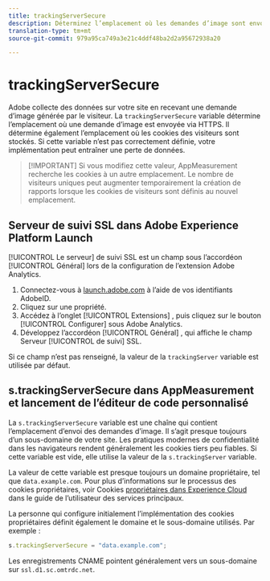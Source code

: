 ```yaml
---
title: trackingServerSecure
description: Déterminez l’emplacement où les demandes d’image sont envoyées sur les pages HTTPS.
translation-type: tm+mt
source-git-commit: 979a95ca749a3e21c4ddf48ba2d2a95672938a20

---
```



# trackingServerSecure

Adobe collecte des données sur votre site en recevant une demande d’image générée par le visiteur. La `trackingServerSecure` variable détermine l’emplacement où une demande d’image est envoyée via HTTPS. Il détermine également l’emplacement où les cookies des visiteurs sont stockés. Si cette variable n’est pas correctement définie, votre implémentation peut entraîner une perte de données.

> [!IMPORTANT] Si vous modifiez cette valeur, AppMeasurement recherche les cookies à un autre emplacement. Le nombre de visiteurs uniques peut augmenter temporairement la création de rapports lorsque les cookies de visiteurs sont définis au nouvel emplacement.

## Serveur de suivi SSL dans Adobe Experience Platform Launch

[!UICONTROL Le serveur] de suivi SSL est un champ sous l’accordéon [!UICONTROL Général] lors de la configuration de l’extension Adobe Analytics.

1. Connectez-vous à [launch.adobe.com](https://launch.adobe.com) à l’aide de vos identifiants AdobeID.
2. Cliquez sur une propriété.
3. Accédez à l’onglet [!UICONTROL Extensions] , puis cliquez sur le bouton [!UICONTROL Configurer] sous Adobe Analytics.
4. Développez l’accordéon [!UICONTROL Général] , qui affiche le champ Serveur [!UICONTROL de suivi] SSL.

Si ce champ n’est pas renseigné, la valeur de la `trackingServer` variable est utilisée par défaut.

## s.trackingServerSecure dans AppMeasurement et lancement de l’éditeur de code personnalisé

La `s.trackingServerSecure` variable est une chaîne qui contient l’emplacement d’envoi des demandes d’image. Il s’agit presque toujours d’un sous-domaine de votre site. Les pratiques modernes de confidentialité dans les navigateurs rendent généralement les cookies tiers peu fiables. Si cette variable est vide, elle utilise la valeur de la `s.trackingServer` variable.

La valeur de cette variable est presque toujours un domaine propriétaire, tel que `data.example.com`. Pour plus d’informations sur le processus des cookies propriétaires, voir Cookies [propriétaires dans Experience Cloud](https://docs.adobe.com/content/help/en/core-services/interface/ec-cookies/cookies-first-party.html) dans le guide de l’utilisateur des services principaux.

La personne qui configure initialement l’implémentation des cookies propriétaires définit également le domaine et le sous-domaine utilisés. Par exemple :

```js
s.trackingServerSecure = "data.example.com";
```

Les enregistrements CNAME pointent généralement vers un sous-domaine sur `ssl.d1.sc.omtrdc.net`.
